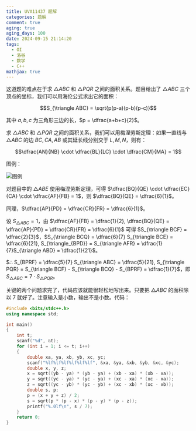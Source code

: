 ```yaml
---
title: UVA11437 题解
categories: 题解
comment: true
aging: true
aging_days: 100
date: 2024-09-15 21:14:20
tags:
  - OI
  - 洛谷
  - 数学
  - C++
mathjax: true
---
```


这道题的难点在于求 $\triangle ABC$ 和 $\triangle PQR$ 之间的面积关系。题目给出了 $\triangle ABC$ 三个顶点的坐标，我们可以用海伦公式求出它的面积：

$$S_{\triangle ABC} = \sqrt{p(p-a)(p-b)(p-c)}$$

其中 $a,b,c$ 为三角形三边的长，$p = \dfrac{a+b+c}{2}$。

求 $\triangle ABC$ 和 $\triangle PQR$ 之间的面积关系，我们可以用梅涅劳斯定理：如果一直线与 $\triangle ABC$ 的边 $BC, CA, AB$ 或其延长线分别交于 $L, M, N$，则有：

$$\dfrac{AN}{NB} \cdot \dfrac{BL}{LC} \cdot \dfrac{CM}{MA} = 1$$

图例：

![图例](https://img.picui.cn/free/2024/09/16/66e83001928c7.png)

对题目中的 $\triangle ABE$ 使用梅涅劳斯定理，可得 $\dfrac{BQ}{QE} \cdot \dfrac{EC}{CA} \cdot \dfrac{AF}{FB} = 1$，则 $\dfrac{BQ}{QE} = \dfrac{6}{1}$。

同理，$\dfrac{AP}{PD} = \dfrac{CR}{FR} = \dfrac{6}{1}$。

设 $S_{\triangle ABC} = 1$，由 $\dfrac{AF}{FB} = \dfrac{1}{2}, \dfrac{BQ}{QE} = \dfrac{AP}{PD} = \dfrac{CR}{FR} = \dfrac{6}{1}$ 可得 $S_{\triangle BCF} = \dfrac{2}{3}$，$S_{\triangle BCQ} = \dfrac{6}{7} S_{\triangle BCE} = \dfrac{6}{21},  S_{\triangle_{BPD}} = S_{\triangle AFR} = \dfrac{1}{7}S_{\triangle ABD} = \dfrac{1}{21}$。

$∴ S_{BPRF} = \dfrac{5}{7} S_{\triangle ABC} = \dfrac{5}{21}, S_{\triangle PQR} = S_{\triangle BCF} - S_{\triangle BCQ} - S_{BPRF} = \dfrac{1}{7}$，即 $S_{\triangle ABC} = 7 \cdot S_{\triangle PQR}$。

关键的两个问题求完了，代码应该就能很轻松地写出来。只要把 $\triangle ABC$ 的面积除以 $7$ 就好了。注意输入是小数，输出不是小数。代码：

```cpp
#include <bits/stdc++.h>
using namespace std;

int main()
{
	int t;
	scanf("%d", &t);
	for (int i = 1; i <= t; i++)
	{
		double xa, ya, xb, yb, xc, yc;
		scanf("%lf%lf%lf%lf%lf%lf", &xa, &ya, &xb, &yb, &xc, &yc);
		double x, y, z;
		x = sqrt((yb - ya) * (yb - ya) + (xb - xa) * (xb - xa));
		y = sqrt((yc - ya) * (yc - ya) + (xc - xa) * (xc - xa));
		z = sqrt((yc - yb) * (yc - yb) + (xc - xb) * (xc - xb));
		double s, p;
		p = (x + y + z) / 2;
		s = sqrt(p * (p - x) * (p - y) * (p - z));
		printf("%.0lf\n", s / 7);
	}
	return 0;
}

```